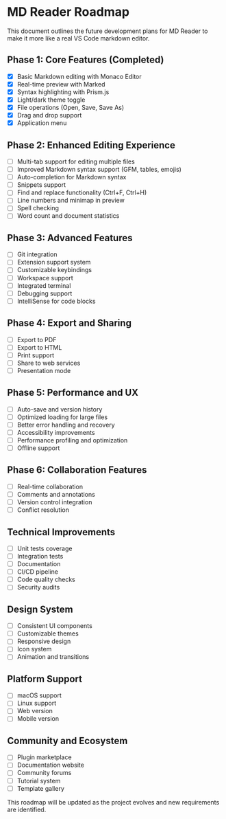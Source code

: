 # MD Reader Roadmap

This document outlines the future development plans for MD Reader to make it more like a real VS Code markdown editor.

## Phase 1: Core Features (Completed)
- [x] Basic Markdown editing with Monaco Editor
- [x] Real-time preview with Marked
- [x] Syntax highlighting with Prism.js
- [x] Light/dark theme toggle
- [x] File operations (Open, Save, Save As)
- [x] Drag and drop support
- [x] Application menu

## Phase 2: Enhanced Editing Experience
- [ ] Multi-tab support for editing multiple files
- [ ] Improved Markdown syntax support (GFM, tables, emojis)
- [ ] Auto-completion for Markdown syntax
- [ ] Snippets support
- [ ] Find and replace functionality (Ctrl+F, Ctrl+H)
- [ ] Line numbers and minimap in preview
- [ ] Spell checking
- [ ] Word count and document statistics

## Phase 3: Advanced Features
- [ ] Git integration
- [ ] Extension support system
- [ ] Customizable keybindings
- [ ] Workspace support
- [ ] Integrated terminal
- [ ] Debugging support
- [ ] IntelliSense for code blocks

## Phase 4: Export and Sharing
- [ ] Export to PDF
- [ ] Export to HTML
- [ ] Print support
- [ ] Share to web services
- [ ] Presentation mode

## Phase 5: Performance and UX
- [ ] Auto-save and version history
- [ ] Optimized loading for large files
- [ ] Better error handling and recovery
- [ ] Accessibility improvements
- [ ] Performance profiling and optimization
- [ ] Offline support

## Phase 6: Collaboration Features
- [ ] Real-time collaboration
- [ ] Comments and annotations
- [ ] Version control integration
- [ ] Conflict resolution

## Technical Improvements
- [ ] Unit tests coverage
- [ ] Integration tests
- [ ] Documentation
- [ ] CI/CD pipeline
- [ ] Code quality checks
- [ ] Security audits

## Design System
- [ ] Consistent UI components
- [ ] Customizable themes
- [ ] Responsive design
- [ ] Icon system
- [ ] Animation and transitions

## Platform Support
- [ ] macOS support
- [ ] Linux support
- [ ] Web version
- [ ] Mobile version

## Community and Ecosystem
- [ ] Plugin marketplace
- [ ] Documentation website
- [ ] Community forums
- [ ] Tutorial system
- [ ] Template gallery

This roadmap will be updated as the project evolves and new requirements are identified.